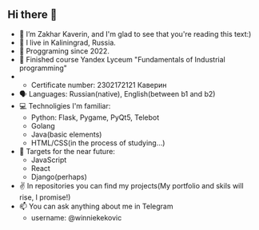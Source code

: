 ## Hi there 👋

- 👋 I’m Zakhar Kaverin, and I'm glad to see that you're reading this text:)
- 🏢 I live in Kaliningrad, Russia. 
- 💬 Proggraming since 2022.
- 🤔 Finished course Yandex Lyceum "Fundamentals of Industrial programming"
- - Certificate number: 2302172121 Каверин
- 🗣️ Languages: Russian(native), English(between b1 and b2)
- 💻 Technoligies I'm familiar:
  - Python: Flask, Pygame, PyQt5, Telebot
  - Golang
  - Java(basic elements)
  - HTML/CSS(in the process of studying...)
- 📖 Targets for the near future:
  - JavaScript
  - React
  - Django(perhaps)
- ✌ In repositories you can find my projects(My portfolio and skils will rise, I promise!)
- 📫 You can ask anything about me in Telegram
  - username: @winniekekovic
